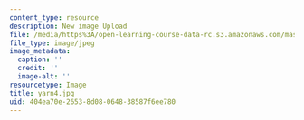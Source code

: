 ```yaml
---
content_type: resource
description: New image Upload
file: /media/https%3A/open-learning-course-data-rc.s3.amazonaws.com/mas-962-special-topics-new-textiles-spring-2010/404ea70e26538d08064838587f6ee780_yarn4.jpg
file_type: image/jpeg
image_metadata:
  caption: ''
  credit: ''
  image-alt: ''
resourcetype: Image
title: yarn4.jpg
uid: 404ea70e-2653-8d08-0648-38587f6ee780
---
```

